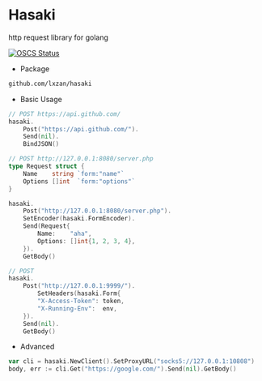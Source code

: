 # Hasaki
http request library for golang

[![OSCS Status](https://www.oscs1024.com/platform/badge/lxzan/hasaki.svg?size=small)](https://www.oscs1024.com/project/lxzan/hasaki?ref=badge_small)
- Package
```bash
github.com/lxzan/hasaki
```

- Basic Usage
```go
// POST https://api.github.com/
hasaki.
    Post("https://api.github.com/").
    Send(nil).
    BindJSON()

// POST http://127.0.0.1:8080/server.php
type Request struct {
    Name    string `form:"name"`
    Options []int  `form:"options"`
}

hasaki.
    Post("http://127.0.0.1:8080/server.php").
    SetEncoder(hasaki.FormEncoder).
    Send(Request{
        Name:    "aha",
        Options: []int{1, 2, 3, 4},
    }).
    GetBody()

// POST
hasaki.
    Post("http://127.0.0.1:9999/").
        SetHeaders(hasaki.Form{
        "X-Access-Token": token,
        "X-Running-Env":  env,
    }).
    Send(nil).
    GetBody()
```

- Advanced

```go
var cli = hasaki.NewClient().SetProxyURL("socks5://127.0.0.1:10808")
body, err := cli.Get("https://google.com/").Send(nil).GetBody()
```
